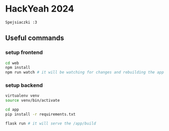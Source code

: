 # HackYeah 2024

```sh
Spejsiaczki :3
```

## Useful commands

### setup frontend
```sh
cd web
npm install
npm run watch # it will be watching for changes and rebuilding the app to /app/build
```

### setup backend
```sh
virtualenv venv
source venv/bin/activate
```

```sh
cd app
pip install -r requirements.txt
```

```sh
flask run # it will serve the /app/build
```

